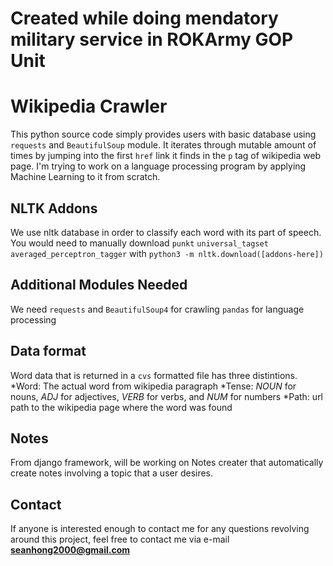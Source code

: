 # Created while doing mendatory military service in ROKArmy GOP Unit

# Wikipedia Crawler

This python source code simply provides users with basic database
using `requests` and `BeautifulSoup` module. It iterates through
mutable amount of times by jumping into the first `href` link it
finds in the `p` tag of wikipedia web page.
I'm trying to work on a language processing program by applying 
Machine Learning to it from scratch. 

## NLTK Addons
We use nltk database in order to classify each word with its part of speech.
You would need to manually download 
`punkt`
`universal_tagset`
`averaged_perceptron_tagger`
with 
`python3 -m nltk.download([addons-here])`


## Additional Modules Needed
We need 
`requests` and
`BeautifulSoup4` for crawling
`pandas` for language processing 

## Data format

Word data that is returned in a `cvs` formatted file has three
distintions.
*Word: The actual word from wikipedia paragraph
*Tense: _NOUN_ for nouns, _ADJ_ for adjectives, _VERB_ for verbs, and _NUM_ for numbers
*Path: url path to the wikipedia page where the word was found

## Notes
From django framework, will be working on Notes creater that automatically create notes involving a topic that
a user desires.


## Contact 

If anyone is interested enough to contact me for any questions revolving around 
this project, feel free to contact me via e-mail **seanhong2000@gmail.com**

